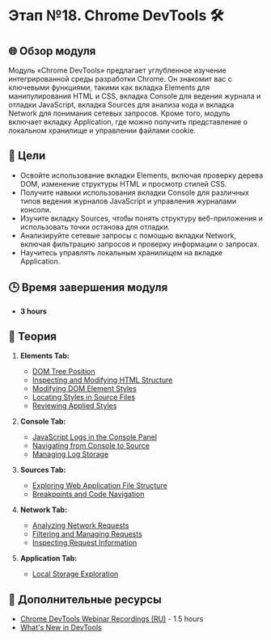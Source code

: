 # Этап №18. Chrome DevTools 🛠️

## 🌐 Обзор модуля

Модуль «Chrome DevTools» предлагает углубленное изучение интегрированной среды разработки Chrome. Он знакомит вас с ключевыми функциями, такими как вкладка Elements для манипулирования HTML и CSS, вкладка Console для ведения журнала и отладки JavaScript, вкладка Sources для анализа кода и вкладка Network для понимания сетевых запросов. Кроме того, модуль включает вкладку Application, где можно получить представление о локальном хранилище и управлении файлами cookie.

## 🎯 Цели

- Освойте использование вкладки Elements, включая проверку дерева DOM, изменение структуры HTML и просмотр стилей CSS.
- Получите навыки использования вкладки Console для различных типов ведения журналов JavaScript и управления журналами консоли.
- Изучите вкладку Sources, чтобы понять структуру веб-приложения и использовать точки останова для отладки.
- Анализируйте сетевые запросы с помощью вкладки Network, включая фильтрацию запросов и проверку информации о запросах.
- Научитесь управлять локальным хранилищем на вкладке Application.

## 🕒 Время завершения модуля

- **3 hours**

## 📖 Теория

1. **Elements Tab:**

   - [DOM Tree Position](https://developer.chrome.com/docs/devtools/dom/#view)
   - [Inspecting and Modifying HTML Structure](https://developer.chrome.com/docs/devtools/dom/#content)
   - [Modifying DOM Element Styles](https://developer.chrome.com/docs/devtools/css/#view)
   - [Locating Styles in Source Files](https://irishdotnet.dev/fridaydevtip-find-the-exact-location-of-where-a-style-is-defined-using-chrome-dev-tools)
   - [Reviewing Applied Styles](https://developer.chrome.com/docs/devtools/css/issues/#css-in-computed)

2. **Console Tab:**

   - [JavaScript Logs in the Console Panel](https://developer.chrome.com/docs/devtools/console/)
   - [Navigating from Console to Source](https://developer.chrome.com/docs/devtools/console/log/#javascript)
   - [Managing Log Storage](https://developer.chrome.com/docs/devtools/console/reference/#persist)

3. **Sources Tab:**

   - [Exploring Web Application File Structure](https://developer.chrome.com/docs/devtools/sources/#files)
   - [Breakpoints and Code Navigation](https://developer.chrome.com/docs/devtools/javascript/#event-breakpoint)

4. **Network Tab:**

   - [Analyzing Network Requests](https://developer.chrome.com/docs/devtools/network/#load)
   - [Filtering and Managing Requests](https://developer.chrome.com/docs/devtools/network/reference/#clear)
   - [Inspecting Request Information](https://developer.chrome.com/docs/devtools/network/#details)

5. **Application Tab:**
   - [Local Storage Exploration](https://developer.chrome.com/docs/devtools/storage/localstorage/)


## 📘 Дополнительные ресурсы

- [Chrome DevTools Webinar Recordings (RU)](https://www.youtube.com/watch?v=gvB0qoio-Ic&list=PLe--kalBDwji8WXKVjhON39X4v_Uj6T_R&index=7) - 1.5 hours
- [What's New in DevTools](https://developer.chrome.com/docs/devtools/news/)